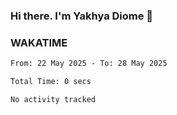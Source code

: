 ### Hi there. I'm Yakhya Diome 👋

### WAKATIME
<!--START_SECTION:waka-->

```txt
From: 22 May 2025 - To: 28 May 2025

Total Time: 0 secs

No activity tracked
```

<!--END_SECTION:waka-->
